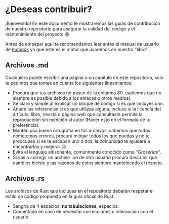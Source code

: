 # ¿Deseas contribuir?

¡Bienvenido! En este documento te mostraremos las guías de
contribución de nuestro repositorio para asegurar la
calidad del código y el mantenimiento del proyecto :smile:

Antes de empezar aquí te recomendamos leer antes el manual de usuario de
[mdbook](https://rust-lang-nursery.github.io/mdBook/) ya que este es el
motor que usaremos en nuestro "libro".

## Archivos .md
Cualquiera puede escribir una página o un capítulo en este repositorio, solo
te pedimos que tomes en cuenta los siguientes lineamientos:

* Procura que tus archivos no pasen de la columna 80.
(sabemos que no siempre es posible debido a los enlaces u otros medios).
* Se claro y simple al explicar un bloque de código si es que incluyes uno.
* Añade las referencias si es que utilizas alguna, incluso si la licencia del 
artículo, libro, revista o página web que consultaste permite la reproducción
sin mención al autor (Hacer esto en el formato de tu preferencia).
* Mantén una buena ortografía en tus archivos, sabemos que todos cometemos
errores, procura mitigar todos los que puedas y no te preocupes si se te escapan
uno o dos, la comunidad te ayudará a encontrarlos y mejorar :wink:
* Evita el lenguaje altisonante, comúnmente conocido como *"Groserías"*.
* Si vas a corregir un archivo `.md` de otro usuario procura describir que
cambios hiciste y las razones de éstos siempre manteniendo el respeto.


## Archivos .rs

Los archivos de Rust que incluyas en el repositorio deberán respetar el estilo
de código propuesto en la guía oficial de Rust.

* Sangría de 4 espacios, **no tabulaciones**, espacios.
* Comentado en caso de necesitar correcciones o interacción con el usuario.